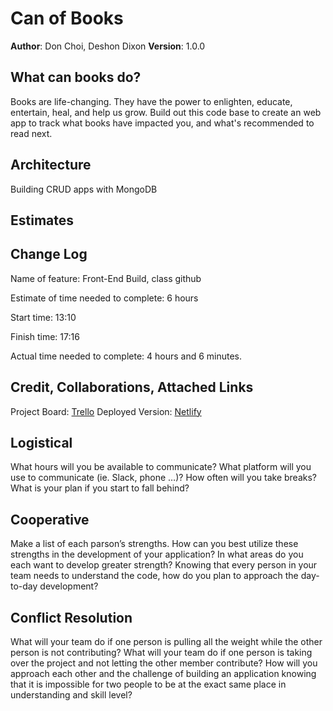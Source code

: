 # Can of Books

**Author**: Don Choi, Deshon Dixon
**Version**: 1.0.0

## What can books do?

Books are life-changing. They have the power to enlighten, educate, entertain, heal, and help us grow. Build out this code base to create an web app to track what books have impacted you, and what's recommended to read next.

## Architecture

Building CRUD apps with MongoDB

## Estimates


## Change Log

Name of feature: Front-End Build, class github

Estimate of time needed to complete: 6 hours

Start time: 13:10

Finish time: 17:16

Actual time needed to complete: 4 hours and 6 minutes.


## Credit, Collaborations, Attached Links

Project Board: [Trello](https://trello.com/c/X0bEpyAK/5-1-set-up-your-repositories)
Deployed Version: [Netlify](https://can-of-books-dondeshon.netlify.app)

## Logistical

What hours will you be available to communicate?
What platform will you use to communicate (ie. Slack, phone …)?
How often will you take breaks?
What is your plan if you start to fall behind?

## Cooperative

Make a list of each parson’s strengths.
How can you best utilize these strengths in the development of your application?
In what areas do you each want to develop greater strength?
Knowing that every person in your team needs to understand the code, how do you plan to approach the day-to-day development?

## Conflict Resolution

What will your team do if one person is pulling all the weight while the other person is not contributing?
What will your team do if one person is taking over the project and not letting the other member contribute?
How will you approach each other and the challenge of building an application knowing that it is impossible for two people to be at the exact same place in understanding and skill level?
